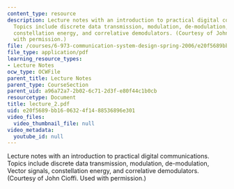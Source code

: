 ```yaml
---
content_type: resource
description: Lecture notes with an introduction to practical digital communications.
  Topics include discrete data transmission, modulation, de-modulation, Vector signals,
  constellation energy, and correlative demodulators. (Courtesy of John Cioffi. Used
  with permission.)
file: /courses/6-973-communication-system-design-spring-2006/e20f5689bb1606324f1488536896e301_lecture_2.pdf
file_type: application/pdf
learning_resource_types:
- Lecture Notes
ocw_type: OCWFile
parent_title: Lecture Notes
parent_type: CourseSection
parent_uid: a96a72a7-2b02-6c71-2d3f-e80f44c1b0cb
resourcetype: Document
title: lecture_2.pdf
uid: e20f5689-bb16-0632-4f14-88536896e301
video_files:
  video_thumbnail_file: null
video_metadata:
  youtube_id: null
---
```

Lecture notes with an introduction to practical digital communications. Topics include discrete data transmission, modulation, de-modulation, Vector signals, constellation energy, and correlative demodulators. (Courtesy of John Cioffi. Used with permission.)

